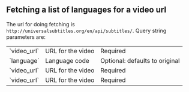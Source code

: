 ## Fetching a list of languages for a video url

The url for doing fetching is `http://universalsubtitles.org/en/api/subtitles/`. Query string parameters are:

<table>
  <tr>
    <td>`video_url`</td>
    <td>URL for the video</td>
    <td>Required</td>
  </tr>
  <tr>
    <td>`language`</td>
    <td>Language code</td>
    <td>Optional: defaults to original</td>
  </tr>
  <tr>
    <td>`video_url`</td>
    <td>URL for the video</td>
    <td>Required</td>
  </tr>
  <tr>
    <td>`video_url`</td>
    <td>URL for the video</td>
    <td>Required</td>
  </tr>
</table>